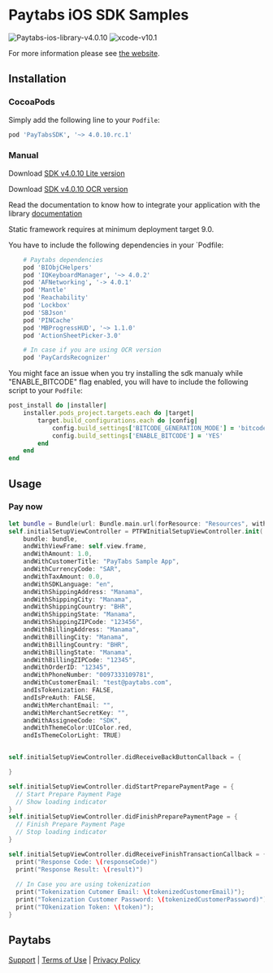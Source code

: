 Paytabs iOS SDK Samples
========
![Paytabs-ios-library-v4.0.10](https://img.shields.io/badge/Paytabs%20IOS%20library-v4.0.10.rc.1-green.svg)
![xcode-v10.1](https://img.shields.io/badge/xcode-v10.1-green.svg)

For more information please see [the website][1].


## Installation

### CocoaPods

Simply add the following line to your `Podfile`:

```ruby
pod 'PayTabsSDK', '~> 4.0.10.rc.1'
```

### Manual

Download [SDK v4.0.10 Lite version](https://github.com/paytabscom/paytabs-ios-library-sample/raw/cocoapods_support/sdk/ios_sdk-v4.0.10-lite.zip)

Download [SDK v4.0.10 OCR version](https://github.com/paytabscom/paytabs-ios-library-sample/raw/cocoapods_support/sdk/ios_sdk-v4.0.10-ocr.zip)

Read the documentation to know how to integrate your application with the library
[documentation](https://dev.paytabs.com/docs/ios/)


Static framework requires at minimum deployment target 9.0.

You have to include the following dependencies in your  `Podfile:
```ruby
    # Paytabs dependencies
    pod 'BIObjCHelpers'
    pod 'IQKeyboardManager', '~> 4.0.2'
    pod 'AFNetworking', '-> 4.0.1'
    pod 'Mantle'
    pod 'Reachability'
    pod 'Lockbox'
    pod 'SBJson'
    pod 'PINCache'
    pod 'MBProgressHUD', '~> 1.1.0'
    pod 'ActionSheetPicker-3.0'

    # In case if you are using OCR version 
    pod 'PayCardsRecognizer'
```

You might face an issue when you try installing the sdk manualy while "ENABLE_BITCODE" flag enabled, you will have to include the following script to your `Podfile`:

```ruby
post_install do |installer|
    installer.pods_project.targets.each do |target|
        target.build_configurations.each do |config|
            config.build_settings['BITCODE_GENERATION_MODE'] = 'bitcode'
            config.build_settings['ENABLE_BITCODE'] = 'YES'
        end
    end
end
```
## Usage

### Pay now

```Swift
let bundle = Bundle(url: Bundle.main.url(forResource: "Resources", withExtension: "bundle")!)
self.initialSetupViewController = PTFWInitialSetupViewController.init(
    bundle: bundle,
    andWithViewFrame: self.view.frame,
    andWithAmount: 1.0,
    andWithCustomerTitle: "PayTabs Sample App",
    andWithCurrencyCode: "SAR",
    andWithTaxAmount: 0.0,
    andWithSDKLanguage: "en",
    andWithShippingAddress: "Manama",
    andWithShippingCity: "Manama",
    andWithShippingCountry: "BHR",
    andWithShippingState: "Manama",
    andWithShippingZIPCode: "123456",
    andWithBillingAddress: "Manama",
    andWithBillingCity: "Manama",
    andWithBillingCountry: "BHR",
    andWithBillingState: "Manama",
    andWithBillingZIPCode: "12345",
    andWithOrderID: "12345",
    andWithPhoneNumber: "0097333109781",
    andWithCustomerEmail: "test@paytabs.com",
    andIsTokenization: FALSE,
    andIsPreAuth: FALSE,
    andWithMerchantEmail: "",
    andWithMerchantSecretKey: "",
    andWithAssigneeCode: "SDK",
    andWithThemeColor:UIColor.red,
    andIsThemeColorLight: TRUE)


self.initialSetupViewController.didReceiveBackButtonCallback = {

}

self.initialSetupViewController.didStartPreparePaymentPage = {
  // Start Prepare Payment Page
  // Show loading indicator
}
self.initialSetupViewController.didFinishPreparePaymentPage = {
  // Finish Prepare Payment Page
  // Stop loading indicator
}

self.initialSetupViewController.didReceiveFinishTransactionCallback = {(responseCode, result, transactionID, tokenizedCustomerEmail, tokenizedCustomerPassword, token, transactionState) in
  print("Response Code: \(responseCode)")
  print("Response Result: \(result)")
  
  // In Case you are using tokenization
  print("Tokenization Cutomer Email: \(tokenizedCustomerEmail)");
  print("Tokenization Customer Password: \(tokenizedCustomerPassword)");
  print("TOkenization Token: \(token)");
}

```

Paytabs
-------
[Support][2] | [Terms of Use][3] | [Privacy Policy][4]




 [1]: https://dev.paytabs.com/docs/ios/
 [2]: https://www.paytabs.com/en/support/
 [3]: https://www.paytabs.com/en/terms-of-use/
 [4]: https://www.paytabs.com/en/privacy-policy/
